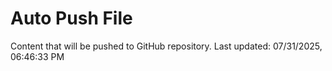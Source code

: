 # Auto Push File

Content that will be pushed to GitHub repository.
Last updated: 07/31/2025, 06:46:33 PM